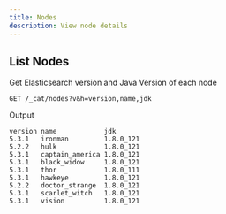 ```yaml
---
title: Nodes
description: View node details
---
```


## List Nodes

Get Elasticsearch version and Java Version of each node

```
GET /_cat/nodes?v&h=version,name,jdk
```

Output

```text
version name            jdk
5.3.1   ironman         1.8.0_121
5.2.2   hulk            1.8.0_121
5.3.1   captain_america 1.8.0_121
5.3.1   black_widow     1.8.0_121
5.3.1   thor            1.8.0_111
5.3.1   hawkeye         1.8.0_121
5.2.2   doctor_strange  1.8.0_121
5.3.1   scarlet_witch   1.8.0_121
5.3.1   vision          1.8.0_121
```
